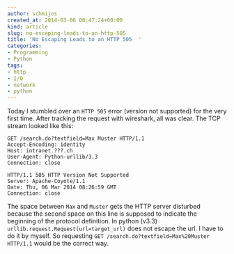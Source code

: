 ```yaml
---
author: schmijos
created_at: 2014-03-06 08:47:24+00:00
kind: article
slug: no-escaping-leads-to-an-http-505
title: 'No Escaping Leads to an HTTP 505  '
categories:
- Programming
- Python
tags:
- http
- I/O
- network
- python
---
```


Today I stumbled over an `HTTP 505` error (version not supported) for the very first time. After tracking the request with wireshark, all was clear. The TCP stream looked like this:

```plain
GET /search.do?textfield=Max Muster HTTP/1.1
Accept-Encoding: identity
Host: intranet.???.ch
User-Agent: Python-urllib/3.3
Connection: close

HTTP/1.1 505 HTTP Version Not Supported
Server: Apache-Coyote/1.1
Date: Thu, 06 Mar 2014 08:26:59 GMT
Connection: close
```

The space between `Max` and `Muster` gets the HTTP server disturbed because the second space on this line is supposed to indicate the beginning of the protocol definition. In python (v3.3) `urllib.request.Request(url=target_url)` does not escape the url. I have to do it by myself. So requesting `GET /search.do?textfield=Max%20Muster HTTP/1.1` would be the correct way.
